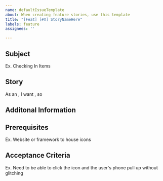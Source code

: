 ```yaml
---
name: defaultIssueTemplate
about: When creating feature stories, use this template
title: "[Feat] [#X] StoryNameHere"
labels: feature
assignees: ''

---
```


## Subject
Ex. Checking In Items

## Story
As an <user>, I want <thing>, so <reason>

## Additonal Information

## Prerequisites
Ex. Website or framework to house icons  <link the issue here if possible>

## Acceptance Criteria
Ex. Need to be able to click the icon and the user's phone pull up without glitching
